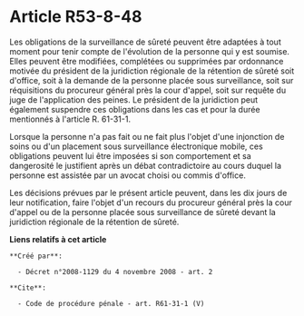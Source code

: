 # Article R53-8-48

Les obligations de la surveillance de sûreté peuvent être adaptées à tout moment pour tenir compte de l'évolution de la
personne qui y est soumise. Elles peuvent être modifiées, complétées ou supprimées par ordonnance motivée du président de la
juridiction régionale de la rétention de sûreté soit d'office, soit à la demande de la personne placée sous surveillance,
soit sur réquisitions du procureur général près la cour d'appel, soit sur requête du juge de l'application des peines. Le
président de la juridiction peut également suspendre ces obligations dans les cas et pour la durée mentionnés à l'article R.
61-31-1. 

Lorsque la personne n'a pas fait ou ne fait plus l'objet d'une injonction de soins ou d'un placement sous surveillance
électronique mobile, ces obligations peuvent lui être imposées si son comportement et sa dangerosité le justifient après un
débat contradictoire au cours duquel la personne est assistée par un avocat choisi ou commis d'office. 

Les décisions prévues par le présent article peuvent, dans les dix jours de leur notification, faire l'objet d'un recours du
procureur général près la cour d'appel ou de la personne placée sous surveillance de sûreté devant la juridiction régionale
de la rétention de sûreté.

**Liens relatifs à cet article**

	**Créé par**:

	  - Décret n°2008-1129 du 4 novembre 2008 - art. 2

	**Cite**:

	  - Code de procédure pénale - art. R61-31-1 (V)
